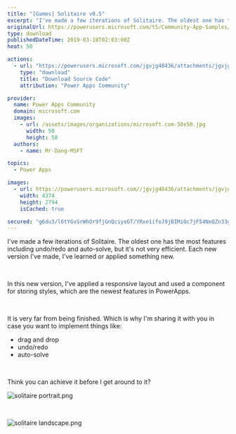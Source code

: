 ```yaml
---
title: "[Games] Solitaire v0.5"
excerpt: "I've made a few iterations of Solitaire. The oldest one has the most features including undo/redo and auto-solve, but it's not very efficient. Each"
originalUrl: https://powerusers.microsoft.com/t5/Community-App-Samples/Games-Solitaire-v0-5/td-p/252905
type: download
publishedDateTime: 2019-03-18T02:03:00Z
heat: 50

actions:
  - url: "https://powerusers.microsoft.com/jgvjg48436/attachments/jgvjg48436/AppFeedbackGallery/134/2/Solitaire%2099%20-%202019-03-18T015250.152.msapp"
    type: "download"
    title: "Download Source Code"
    attribution: "Power Apps Community"

provider:
  name: Power Apps Community
  domain: microsoft.com
  images:
    - url: /assets/images/organizations/microsoft.com-50x50.jpg
      width: 50
      height: 50
  authors:
    - name: Mr-Dang-MSFT

topics:
  - Power Apps

images:
  - url: https://powerusers.microsoft.com//jgvjg48436/attachments/jgvjg48436/AppFeedbackGallery/134/1/solitaire%20landscape%20(1).png
    width: 4374
    height: 2794
    isCached: true

secured: "g6du3/l6tYGvSrWhOr9fjGnQciysGT/YRxe1ifoJ9jBIMiOc7jF54NeQZn33gFH7BoKg4JKPe1QpZwhWfiqrcdZcx85KfG9vvo2hWsOu+SWqnu77MbrqY24UZi2b3d8cfc65cLXwTR+TThxOx+gSKwLvP9/mEKHd+DpC77o4gxLqt4Qvp8zBoJgqytAh+gIxBqgsFY1Skc1nlS1RKq4tL3vU9UpK0F7F12qZdbYIgFiGJhk7g1k1xZlGGo+QjKQbewa0vZ9a9tIaqD42Ves7bDyooKHiRPwuB9UE7byVdaWX6NibGHScgTHVUacYRZympiDlOXuuiK0PsNTRyLaJcvBJ6vgeOSgAIiaPtk2yJItn957yAEwQ2hVywYRXoxW8Y/EVkqlUbAbqSt44OwgdVnwy3SWA3BALxTaj3E5WT+uyITOP9loiM7r3+lpls2xh;36k9Ec0SlxqKRTOcceyNlQ=="
---
```

<p>I've made a few iterations of Solitaire. The oldest one has the most features including undo/redo and auto-solve, but it's not very efficient. Each new version I've made, I've learned or applied something new.&nbsp;</p>
<p>&nbsp;</p>
<p>In this new version, I've applied a responsive layout and used a component for storing styles, which are the newest features in PowerApps.</p>
<p>&nbsp;</p>
<p>It is very far from being finished. Which is why I'm sharing it with you in case you want to implement things like:</p>
<ul>
<li>drag and drop</li>
<li>undo/redo</li>
<li>auto-solve</li>
</ul>
<p>&nbsp;</p>
<p>Think you can achieve it before I get around to it?</p>
<p><span class="lia-inline-image-display-wrapper lia-image-align-center" image-alt="solitaire portrait.png" style="width: 572px;"><img src="https://powerusers.microsoft.com/t5/image/serverpage/image-id/56942i23589FC32F1081F5/image-size/large?v=1.0&amp;px=999" title="solitaire portrait.png" alt="solitaire portrait.png" li-image-url="https://powerusers.microsoft.com/t5/image/serverpage/image-id/56942i23589FC32F1081F5?v=1.0" li-image-display-id="'56942i23589FC32F1081F5'" li-message-uid="'252905'" li-messages-message-image="true" li-bindable="" class="lia-media-image" tabindex="0" li-bypass-lightbox-when-linked="true" li-use-hover-links="false"></span></p>
<p>&nbsp;</p>
<p><span class="lia-inline-image-display-wrapper lia-image-align-center" image-alt="solitaire landscape.png" style="width: 999px;"><img src="https://powerusers.microsoft.com/t5/image/serverpage/image-id/56943i5C54945039AFF13A/image-size/large?v=1.0&amp;px=999" title="solitaire landscape.png" alt="solitaire landscape.png" li-image-url="https://powerusers.microsoft.com/t5/image/serverpage/image-id/56943i5C54945039AFF13A?v=1.0" li-image-display-id="'56943i5C54945039AFF13A'" li-message-uid="'252905'" li-messages-message-image="true" li-bindable="" class="lia-media-image" tabindex="0" li-bypass-lightbox-when-linked="true" li-use-hover-links="false"></span></p>
<p>&nbsp;</p>

